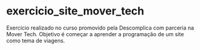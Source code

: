 # exercicio_site_mover_tech

Exercício realizado no curso promovido pela Descomplica com parceria na Mover Tech.
	Objetivo é começar a aprender a programação de um site como tema de viagens.
  
 
